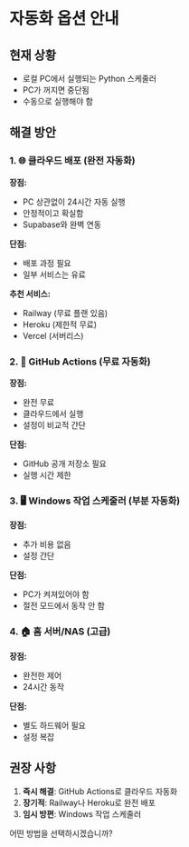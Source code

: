# 자동화 옵션 안내

## 현재 상황
- 로컬 PC에서 실행되는 Python 스케줄러
- PC가 꺼지면 중단됨
- 수동으로 실행해야 함

## 해결 방안

### 1. 🌐 클라우드 배포 (완전 자동화)
**장점:**
- PC 상관없이 24시간 자동 실행
- 안정적이고 확실함
- Supabase와 완벽 연동

**단점:**
- 배포 과정 필요
- 일부 서비스는 유료

**추천 서비스:**
- Railway (무료 플랜 있음)
- Heroku (제한적 무료)
- Vercel (서버리스)

### 2. 📅 GitHub Actions (무료 자동화)
**장점:**
- 완전 무료
- 클라우드에서 실행
- 설정이 비교적 간단

**단점:**
- GitHub 공개 저장소 필요
- 실행 시간 제한

### 3. 🖥️ Windows 작업 스케줄러 (부분 자동화)
**장점:**
- 추가 비용 없음
- 설정 간단

**단점:**
- PC가 켜져있어야 함
- 절전 모드에서 동작 안 함

### 4. 🏠 홈 서버/NAS (고급)
**장점:**
- 완전한 제어
- 24시간 동작

**단점:**
- 별도 하드웨어 필요
- 설정 복잡

## 권장 사항
1. **즉시 해결**: GitHub Actions로 클라우드 자동화
2. **장기적**: Railway나 Heroku로 완전 배포
3. **임시 방편**: Windows 작업 스케줄러

어떤 방법을 선택하시겠습니까?
